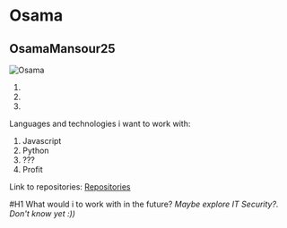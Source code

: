 # Osama 
## OsamaMansour25
![Osama](https://user-images.githubusercontent.com/113166035/215464782-c3c6d1bf-7fde-43a0-915e-25934a134b9f.jpg)


1.
2.
3.
Languages and technologies i want to work with:
1. Javascript
2. Python
3.  ???
4.  Profit

Link to repositories:
[Repositories](https://github.com/OsamaMansour25?tab=repositories)

#H1 What would i to work with in the future? 
*Maybe explore IT Security?. Don't know yet :))*
